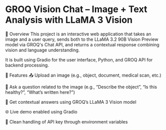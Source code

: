 # GROQ Vision Chat – Image + Text Analysis with LLaMA 3 Vision


📝 Overview
This project is an interactive web application that takes an image and a user query, sends both to the LLaMA 3.2 90B Vision Preview model via GROQ's Chat API, and returns a contextual response combining vision and language understanding.

It is built using Gradio for the user interface, Python, and GROQ API for backend processing. 

🚀 Features
📤 Upload an image (e.g., object, document, medical scan, etc.)

💬 Ask a question related to the image (e.g., “Describe the object”, “Is this healthy?”, “What’s written here?”)

🤖 Get contextual answers using GROQ’s LLaMA 3 Vision model

🌐 Live demo enabled using Gradio

🔐 Clean handling of API key through environment variables
